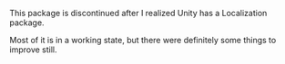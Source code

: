 This package is discontinued after I realized Unity has a Localization package.

Most of it is in a working state, but there were definitely some things to improve still.